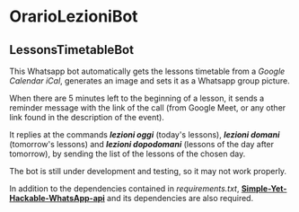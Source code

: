 # OrarioLezioniBot
## LessonsTimetableBot
This Whatsapp bot automatically gets the lessons timetable from a *Google Calendar iCal*, generates an image and sets it as a Whatsapp group picture.

When there are 5 minutes left to the beginning of a lesson, it sends a reminder message with the link of the call (from Google Meet, or any other link found in the description of the event).

It replies at the commands ***lezioni oggi*** (today's lessons), ***lezioni domani*** (tomorrow's lessons) and ***lezioni dopodomani*** (lessons of the day after tomorrow), by sending the list of the lessons of the chosen day.

The bot is still under development and testing, so it may not work properly.

In addition to the dependencies contained in *requirements.txt*, [**Simple-Yet-Hackable-WhatsApp-api**](https://github.com/VISWESWARAN1998/Simple-Yet-Hackable-WhatsApp-api) and its dependencies are also required.
